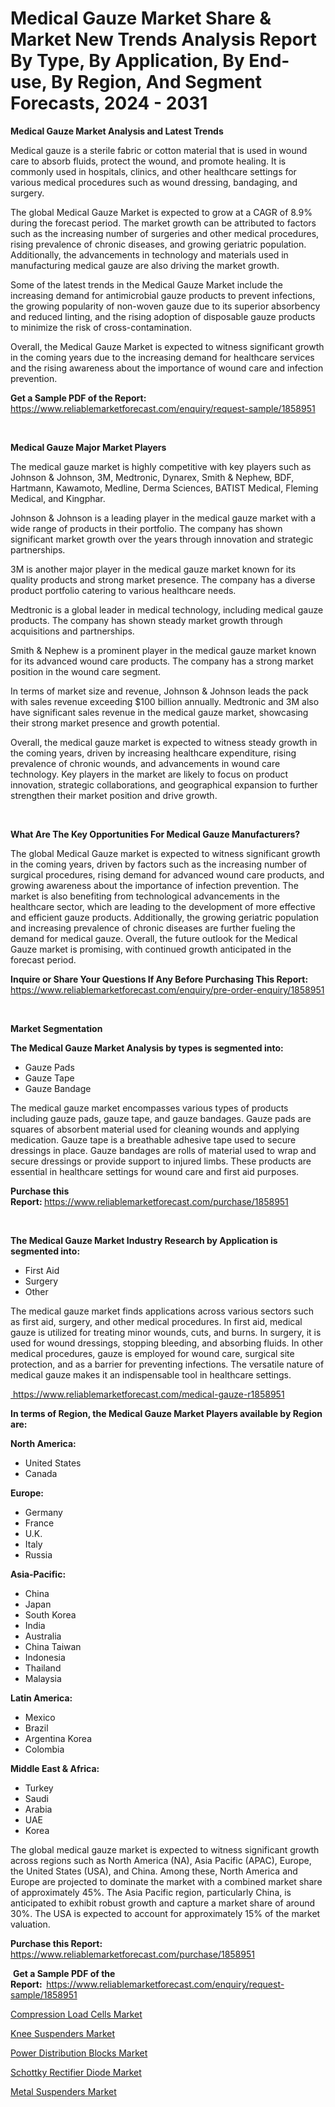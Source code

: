<p><h1>Medical Gauze Market Share & Market New Trends Analysis Report By Type, By Application, By End-use, By Region, And Segment Forecasts, 2024 - 2031</h1></p><p><strong>Medical Gauze Market Analysis and Latest Trends</strong></p>
<p><p>Medical gauze is a sterile fabric or cotton material that is used in wound care to absorb fluids, protect the wound, and promote healing. It is commonly used in hospitals, clinics, and other healthcare settings for various medical procedures such as wound dressing, bandaging, and surgery.</p><p>The global Medical Gauze Market is expected to grow at a CAGR of 8.9% during the forecast period. The market growth can be attributed to factors such as the increasing number of surgeries and other medical procedures, rising prevalence of chronic diseases, and growing geriatric population. Additionally, the advancements in technology and materials used in manufacturing medical gauze are also driving the market growth.</p><p>Some of the latest trends in the Medical Gauze Market include the increasing demand for antimicrobial gauze products to prevent infections, the growing popularity of non-woven gauze due to its superior absorbency and reduced linting, and the rising adoption of disposable gauze products to minimize the risk of cross-contamination.</p><p>Overall, the Medical Gauze Market is expected to witness significant growth in the coming years due to the increasing demand for healthcare services and the rising awareness about the importance of wound care and infection prevention.</p></p>
<p><strong>Get a Sample PDF of the Report:&nbsp;</strong> <a href="https://www.reliablemarketforecast.com/enquiry/request-sample/1858951">https://www.reliablemarketforecast.com/enquiry/request-sample/1858951</a></p>
<p>&nbsp;</p>
<p><strong>Medical Gauze Major Market Players</strong></p>
<p><p>The medical gauze market is highly competitive with key players such as Johnson & Johnson, 3M, Medtronic, Dynarex, Smith & Nephew, BDF, Hartmann, Kawamoto, Medline, Derma Sciences, BATIST Medical, Fleming Medical, and Kingphar. </p><p>Johnson & Johnson is a leading player in the medical gauze market with a wide range of products in their portfolio. The company has shown significant market growth over the years through innovation and strategic partnerships. </p><p>3M is another major player in the medical gauze market known for its quality products and strong market presence. The company has a diverse product portfolio catering to various healthcare needs.</p><p>Medtronic is a global leader in medical technology, including medical gauze products. The company has shown steady market growth through acquisitions and partnerships.</p><p>Smith & Nephew is a prominent player in the medical gauze market known for its advanced wound care products. The company has a strong market position in the wound care segment.</p><p>In terms of market size and revenue, Johnson & Johnson leads the pack with sales revenue exceeding $100 billion annually. Medtronic and 3M also have significant sales revenue in the medical gauze market, showcasing their strong market presence and growth potential.</p><p>Overall, the medical gauze market is expected to witness steady growth in the coming years, driven by increasing healthcare expenditure, rising prevalence of chronic wounds, and advancements in wound care technology. Key players in the market are likely to focus on product innovation, strategic collaborations, and geographical expansion to further strengthen their market position and drive growth.</p></p>
<p>&nbsp;</p>
<p><strong>What Are The Key Opportunities For Medical Gauze Manufacturers?</strong></p>
<p><p>The global Medical Gauze market is expected to witness significant growth in the coming years, driven by factors such as the increasing number of surgical procedures, rising demand for advanced wound care products, and growing awareness about the importance of infection prevention. The market is also benefiting from technological advancements in the healthcare sector, which are leading to the development of more effective and efficient gauze products. Additionally, the growing geriatric population and increasing prevalence of chronic diseases are further fueling the demand for medical gauze. Overall, the future outlook for the Medical Gauze market is promising, with continued growth anticipated in the forecast period.</p></p>
<p><strong>Inquire or Share Your Questions If Any Before Purchasing This Report:</strong> <a href="https://www.reliablemarketforecast.com/enquiry/pre-order-enquiry/1858951">https://www.reliablemarketforecast.com/enquiry/pre-order-enquiry/1858951</a></p>
<p>&nbsp;</p>
<p><strong>Market Segmentation</strong></p>
<p><strong>The Medical Gauze Market Analysis by types is segmented into:</strong></p>
<p><ul><li>Gauze Pads</li><li>Gauze Tape</li><li>Gauze Bandage</li></ul></p>
<p><p>The medical gauze market encompasses various types of products including gauze pads, gauze tape, and gauze bandages. Gauze pads are squares of absorbent material used for cleaning wounds and applying medication. Gauze tape is a breathable adhesive tape used to secure dressings in place. Gauze bandages are rolls of material used to wrap and secure dressings or provide support to injured limbs. These products are essential in healthcare settings for wound care and first aid purposes.</p></p>
<p><strong>Purchase this Report:&nbsp;</strong><a href="https://www.reliablemarketforecast.com/purchase/1858951">https://www.reliablemarketforecast.com/purchase/1858951</a></p>
<p>&nbsp;</p>
<p><strong>The Medical Gauze Market Industry Research by Application is segmented into:</strong></p>
<p><ul><li>First Aid</li><li>Surgery</li><li>Other</li></ul></p>
<p><p>The medical gauze market finds applications across various sectors such as first aid, surgery, and other medical procedures. In first aid, medical gauze is utilized for treating minor wounds, cuts, and burns. In surgery, it is used for wound dressings, stopping bleeding, and absorbing fluids. In other medical procedures, gauze is employed for wound care, surgical site protection, and as a barrier for preventing infections. The versatile nature of medical gauze makes it an indispensable tool in healthcare settings.</p></p>
<p><a href="https://www.reliablemarketforecast.com/medical-gauze-r1858951">&nbsp;https://www.reliablemarketforecast.com/medical-gauze-r1858951</a></p>
<p><strong>In terms of Region, the Medical Gauze Market Players available by Region are:</strong></p>
<p>
    <p> <strong> North America: </strong>
        <ul>
            <li>United States</li>
            <li>Canada</li>
        </ul>
        </p> 
    <p> <strong> Europe: </strong>
        <ul>
            <li>Germany</li>
            <li>France</li>
            <li>U.K.</li>
            <li>Italy</li>
            <li>Russia</li>
        </ul>
        </p> 
    <p> <strong> Asia-Pacific: </strong>
        <ul>
            <li>China</li>
            <li>Japan</li>
            <li>South Korea</li>
            <li>India</li>
            <li>Australia</li>
            <li>China Taiwan</li>
            <li>Indonesia</li>
            <li>Thailand</li>
            <li>Malaysia</li>
        </ul>
        </p> 
    <p> <strong> Latin America: </strong>
        <ul>
            <li>Mexico</li>
            <li>Brazil</li>
            <li>Argentina Korea</li>
            <li>Colombia</li>
        </ul>
        </p> 
    <p> <strong> Middle East & Africa: </strong>
        <ul>
            <li>Turkey</li>
            <li>Saudi</li>
            <li>Arabia</li>
            <li>UAE</li>
            <li>Korea</li>
        </ul>
    </p>
    </p>
<p><p>The global medical gauze market is expected to witness significant growth across regions such as North America (NA), Asia Pacific (APAC), Europe, the United States (USA), and China. Among these, North America and Europe are projected to dominate the market with a combined market share of approximately 45%. The Asia Pacific region, particularly China, is anticipated to exhibit robust growth and capture a market share of around 30%. The USA is expected to account for approximately 15% of the market valuation.</p></p>
<p><strong>Purchase this Report: </strong><a href="https://www.reliablemarketforecast.com/purchase/1858951">https://www.reliablemarketforecast.com/purchase/1858951</a></p>
<p>&nbsp;<strong>Get a Sample PDF of the Report:&nbsp;&nbsp;</strong><a href="https://www.reliablemarketforecast.com/enquiry/request-sample/1858951">https://www.reliablemarketforecast.com/enquiry/request-sample/1858951</a></p>
<p><strong></strong></p>
<p><p><a href="https://medium.com/@rosslarkin2012/compression-load-cells-market-share-market-analysis-growth-trends-forecasts-for-period-from-971ce3959fa7">Compression Load Cells Market</a></p><p><a href="https://github.com/jadenRaynor/Market-Research-Report-List-1/blob/main/knee-suspenders-market.md">Knee Suspenders Market</a></p><p><a href="https://medium.com/@penurundingin_24290/power-distribution-blocks-market-market-segmentation-geographical-regions-and-market-forcast-till-fe90d4790206">Power Distribution Blocks Market</a></p><p><a href="https://medium.com/@jewelmohr42/global-schottky-rectifier-diode-market-size-share-analysis-by-product-type-by-application-by-ddab4992434a">Schottky Rectifier Diode Market</a></p><p><a href="https://github.com/ranaacryptoaddmin/Market-Research-Report-List-1/blob/main/metal-suspenders-market.md">Metal Suspenders Market</a></p></p>
